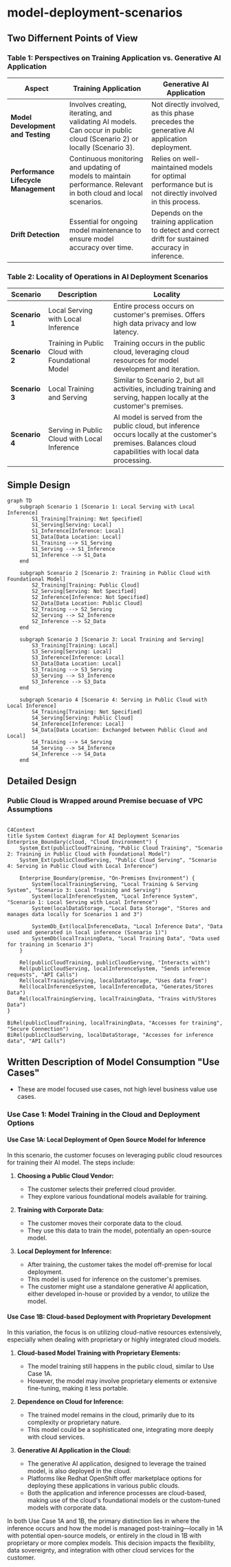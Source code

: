 # model-deployment-scenarios

## Two Differnent Points of View

### Table 1: Perspectives on Training Application vs. Generative AI Application

| Aspect                       | Training Application                                                                                          | Generative AI Application                                                                 |
|------------------------------|--------------------------------------------------------------------------------------------------------------|--------------------------------------------------------------------------------------------|
| **Model Development and Testing** | Involves creating, iterating, and validating AI models. Can occur in public cloud (Scenario 2) or locally (Scenario 3). | Not directly involved, as this phase precedes the generative AI application deployment.     |
| **Performance Lifecycle Management** | Continuous monitoring and updating of models to maintain performance. Relevant in both cloud and local scenarios. | Relies on well-maintained models for optimal performance but is not directly involved in this process. |
| **Drift Detection**          | Essential for ongoing model maintenance to ensure model accuracy over time.                                   | Depends on the training application to detect and correct drift for sustained accuracy in inference. |

### Table 2: Locality of Operations in AI Deployment Scenarios

| Scenario                     | Description                                                                                                   | Locality                                                                                                                                                        |
|------------------------------|---------------------------------------------------------------------------------------------------------------|-----------------------------------------------------------------------------------------------------------------------------------------------------------------|
| **Scenario 1**               | Local Serving with Local Inference                                                                            | Entire process occurs on customer's premises. Offers high data privacy and low latency.                                                                         |
| **Scenario 2**               | Training in Public Cloud with Foundational Model                                                              | Training occurs in the public cloud, leveraging cloud resources for model development and iteration.                                                           |
| **Scenario 3**               | Local Training and Serving                                                                                    | Similar to Scenario 2, but all activities, including training and serving, happen locally at the customer's premises.                                           |
| **Scenario 4**               | Serving in Public Cloud with Local Inference                                                                  | AI model is served from the public cloud, but inference occurs locally at the customer's premises. Balances cloud capabilities with local data processing. |

## Simple Design

```mermaid
graph TD
    subgraph Scenario 1 [Scenario 1: Local Serving with Local Inference]
        S1_Training[Training: Not Specified]
        S1_Serving[Serving: Local]
        S1_Inference[Inference: Local]
        S1_Data[Data Location: Local]
        S1_Training --> S1_Serving
        S1_Serving --> S1_Inference
        S1_Inference --> S1_Data
    end

    subgraph Scenario 2 [Scenario 2: Training in Public Cloud with Foundational Model]
        S2_Training[Training: Public Cloud]
        S2_Serving[Serving: Not Specified]
        S2_Inference[Inference: Not Specified]
        S2_Data[Data Location: Public Cloud]
        S2_Training --> S2_Serving
        S2_Serving --> S2_Inference
        S2_Inference --> S2_Data
    end

    subgraph Scenario 3 [Scenario 3: Local Training and Serving]
        S3_Training[Training: Local]
        S3_Serving[Serving: Local]
        S3_Inference[Inference: Local]
        S3_Data[Data Location: Local]
        S3_Training --> S3_Serving
        S3_Serving --> S3_Inference
        S3_Inference --> S3_Data
    end

    subgraph Scenario 4 [Scenario 4: Serving in Public Cloud with Local Inference]
        S4_Training[Training: Not Specified]
        S4_Serving[Serving: Public Cloud]
        S4_Inference[Inference: Local]
        S4_Data[Data Location: Exchanged between Public Cloud and Local]
        S4_Training --> S4_Serving
        S4_Serving --> S4_Inference
        S4_Inference --> S4_Data
    end
```

## Detailed Design

### Public Cloud is Wrapped around Premise becuase of VPC Assumptions

```mermaid

C4Context
title System Context diagram for AI Deployment Scenarios
Enterprise_Boundary(cloud, "Cloud Environment") {
    System_Ext(publicCloudTraining, "Public Cloud Training", "Scenario 2: Training in Public Cloud with Foundational Model")
    System_Ext(publicCloudServing, "Public Cloud Serving", "Scenario 4: Serving in Public Cloud with Local Inference")

    Enterprise_Boundary(premise, "On-Premises Environment") {
        System(localTrainingServing, "Local Training & Serving System", "Scenario 3: Local Training and Serving")
        System(localInferenceSystem, "Local Inference System", "Scenario 1: Local Serving with Local Inference")
        System(localDataStorage, "Local Data Storage", "Stores and manages data locally for Scenarios 1 and 3")

        SystemDb_Ext(localInferenceData, "Local Inference Data", "Data used and generated in local inference (Scenario 1)")
        SystemDb(localTrainingData, "Local Training Data", "Data used for training in Scenario 3")
    }

    Rel(publicCloudTraining, publicCloudServing, "Interacts with")
    Rel(publicCloudServing, localInferenceSystem, "Sends inference requests", "API Calls")
    Rel(localTrainingServing, localDataStorage, "Uses data from")
    Rel(localInferenceSystem, localInferenceData, "Generates/Stores Data")
    Rel(localTrainingServing, localTrainingData, "Trains with/Stores Data")
}

BiRel(publicCloudTraining, localTrainingData, "Accesses for training", "Secure Connection")
BiRel(publicCloudServing, localDataStorage, "Accesses for inference data", "API Calls")

```

## Written Description of Model Consumption "Use Cases"

- These are model focused use cases, not high level business value use cases.

### Use Case 1: Model Training in the Cloud and Deployment Options

#### **Use Case 1A: Local Deployment of Open Source Model for Inference**

In this scenario, the customer focuses on leveraging public cloud resources for training their AI model. The steps include:

1. **Choosing a Public Cloud Vendor:**
   - The customer selects their preferred cloud provider.
   - They explore various foundational models available for training.

2. **Training with Corporate Data:**
   - The customer moves their corporate data to the cloud.
   - They use this data to train the model, potentially an open-source model.

3. **Local Deployment for Inference:**
   - After training, the customer takes the model off-premise for local deployment.
   - This model is used for inference on the customer's premises.
   - The customer might use a standalone generative AI application, either developed in-house or provided by a vendor, to utilize the model.

#### **Use Case 1B: Cloud-based Deployment with Proprietary Development**

In this variation, the focus is on utilizing cloud-native resources extensively, especially when dealing with proprietary or highly integrated cloud models.

1. **Cloud-based Model Training with Proprietary Elements:**
   - The model training still happens in the public cloud, similar to Use Case 1A.
   - However, the model may involve proprietary elements or extensive fine-tuning, making it less portable.

2. **Dependence on Cloud for Inference:**
   - The trained model remains in the cloud, primarily due to its complexity or proprietary nature.
   - This model could be a sophisticated one, integrating more deeply with cloud services.

3. **Generative AI Application in the Cloud:**
   - The generative AI application, designed to leverage the trained model, is also deployed in the cloud.
   - Platforms like Redhat OpenShift offer marketplace options for deploying these applications in various public clouds.
   - Both the application and inference processes are cloud-based, making use of the cloud's foundational models or the custom-tuned models with corporate data.

In both Use Case 1A and 1B, the primary distinction lies in where the inference occurs and how the model is managed post-training—locally in 1A with potential open-source models, or entirely in the cloud in 1B with proprietary or more complex models. This decision impacts the flexibility, data sovereignty, and integration with other cloud services for the customer.
